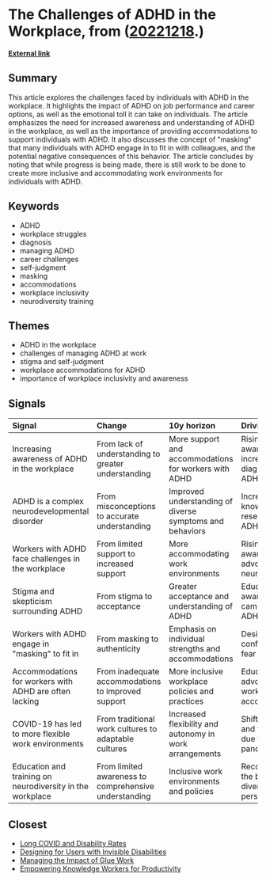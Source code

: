 # __The Challenges of ADHD in the Workplace__, from ([20221218](https://kghosh.substack.com/p/20221218).)

__[External link](https://www.bbc.com/worklife/article/20221209-the-silent-struggles-of-workers-with-adhd)__



## Summary

This article explores the challenges faced by individuals with ADHD in the workplace. It highlights the impact of ADHD on job performance and career options, as well as the emotional toll it can take on individuals. The article emphasizes the need for increased awareness and understanding of ADHD in the workplace, as well as the importance of providing accommodations to support individuals with ADHD. It also discusses the concept of "masking" that many individuals with ADHD engage in to fit in with colleagues, and the potential negative consequences of this behavior. The article concludes by noting that while progress is being made, there is still work to be done to create more inclusive and accommodating work environments for individuals with ADHD.

## Keywords

* ADHD
* workplace struggles
* diagnosis
* managing ADHD
* career challenges
* self-judgment
* masking
* accommodations
* workplace inclusivity
* neurodiversity training

## Themes

* ADHD in the workplace
* challenges of managing ADHD at work
* stigma and self-judgment
* workplace accommodations for ADHD
* importance of workplace inclusivity and awareness

## Signals

| Signal                                                    | Change                                                | 10y horizon                                              | Driving force                                         |
|:----------------------------------------------------------|:------------------------------------------------------|:---------------------------------------------------------|:------------------------------------------------------|
| Increasing awareness of ADHD in the workplace             | From lack of understanding to greater understanding   | More support and accommodations for workers with ADHD    | Rising awareness and increased diagnoses of ADHD      |
| ADHD is a complex neurodevelopmental disorder             | From misconceptions to accurate understanding         | Improved understanding of diverse symptoms and behaviors | Increased knowledge and research on ADHD              |
| Workers with ADHD face challenges in the workplace        | From limited support to increased support             | More accommodating work environments                     | Rising awareness and advocacy for neurodiversity      |
| Stigma and skepticism surrounding ADHD                    | From stigma to acceptance                             | Greater acceptance and understanding of ADHD             | Education and awareness campaigns on ADHD             |
| Workers with ADHD engage in "masking" to fit in           | From masking to authenticity                          | Emphasis on individual strengths and accommodations      | Desire to conform and fear of judgment                |
| Accommodations for workers with ADHD are often lacking    | From inadequate accommodations to improved support    | More inclusive workplace policies and practices          | Education and advocacy for workplace accommodations   |
| COVID-19 has led to more flexible work environments       | From traditional work cultures to adaptable cultures  | Increased flexibility and autonomy in work arrangements  | Shift to remote and flexible work due to the pandemic |
| Education and training on neurodiversity in the workplace | From limited awareness to comprehensive understanding | Inclusive work environments and policies                 | Recognition of the benefits of diverse perspectives   |

## Closest

* [Long COVID and Disability Rates](0248f1b6d72f8bb9c984f24db0569a3f)
* [Designing for Users with Invisible Disabilities](28af1e3d007d49741667ce0c19401620)
* [Managing the Impact of Glue Work](2fb7b96a3a75b9792a8942b3c3af7db5)
* [Empowering Knowledge Workers for Productivity](c407a926fe431205488024f43c47a801)